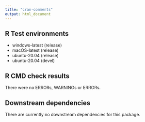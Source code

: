 ```yaml
---
title: "cran-comments"
output: html_document
---
```


## R Test environments
* windows-latest (release)
* macOS-latest (release)
* ubuntu-20.04 (release)
* ubuntu-20.04 (devel)


## R CMD check results
There were no ERRORs, WARNINGs or ERRORs. 


## Downstream dependencies
There are currently no downstream dependencies for this package.
